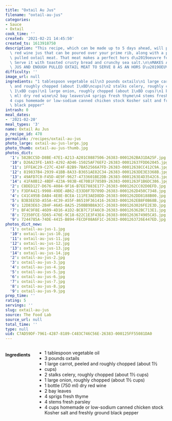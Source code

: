 ```yaml
---
title: "Oxtail Au Jus"
filename: "oxtail-au-jus"
categories:
- Sauce
- Oxtail
cook_time: ''
created: '2021-02-21 14:45:50'
created_ts: 1613918750
description: "This recipe, which can be made up to 5 days ahead, will produce a rich\
  \ red wine jus that can be poured over your prime rib, along with a pile of tender\
  \ pulled oxtail meat. That meat makes a perfect hors d\u2019oeuvre for a fancy gathering.\
  \ Serve it with toasted crusty bread and crunchy sea salt.\n\nMAKES ABOUT 2 CUPS\
  \ JUS AND ENOUGH PULLED OXTAIL MEAT TO SERVE 8 AS AN HORS D\u2019OEUVRE\n"
difficulty: ''
image_url: null
ingredients: "1 tablespoon vegetable oil\n3 pounds oxtails\n1 large carrot, peeled\
  \ and roughly chopped (about 1\xBD\ncups)\n2 stalks celery, roughly chopped (about\
  \ 1\xBD cups)\n1 large onion, roughly chopped (about 1\xBD cups)\n1 bottle (750\
  \ ml) dry red wine\n2 bay leaves\n4 sprigs fresh thyme\n4 stems fresh parsley\n\
  4 cups homemade or low-sodium canned chicken stock Kosher salt and freshly ground\
  \ black pepper"
intrash: 0
meal_dates:
- '2021-02-20'
meal_types: '3'
name: Oxtail Au Jus
p_recipe_id: 478
permalink: /recipes/oxtail-au-jus
photo_large: oxtail-au-jus-large.jpg
photo_thumb: oxtail-au-jus-thumb.jpg
photos_dict:
  '1': 582BCC5D-D8BE-47E1-A213-A201C0887506-26383-0001262BA31DA25F.jpg
  '10': D26A23FE-1A93-4292-AD46-15025AF76EF2-26383-00012637FDD62045.jpg
  '11': 1FFEAC29-C27C-424F-B2B9-7BA52566A7FD-26383-00012638CC412C9A.jpg
  '12': 819837B4-2939-41BB-8A33-B3651AE82C34-26383-0001263DE3E3368B.jpg
  '13': 49AFD7C0-F45D-4E9F-9627-4733601BE2DB-26383-0001263E4D3542C6.jpg
  '14': 41FA8B12-4BDF-423A-983B-4E70B1F785B9-26383-0001263F1B6DC386.jpg
  '2': C8DED127-D676-4084-9F16-B7EE7883E177-26383-0001262CC02D0EFD.jpg
  '3': F3DFA421-9908-49DE-AB62-E33D8F7D709D-26383-0001262D450C7348.jpg
  '4': C41C495B-DAB4-4E8E-BCEA-111FE3AED8DD-26383-0001262DD8188B00.jpg
  '5': B3B3EE5D-A55A-4C39-A55F-86519F361416-26383-0001262EB8F0B68B.jpg
  '6': 12D83E63-2B4F-46A5-8A25-250BB9B8A3CC-26383-0001263026FE2E3D.jpg
  '7': BF4C9F8E-46D9-4D16-A1D2-BCB7C71FA6C0-26383-000126362BC713E1.jpg
  '8': 72350FCE-5D65-476E-9C18-622C1E3F43E4-26383-0001263674905CA5.jpg
  '9': 7244785A-74DE-4415-B894-FECDF08A6F1C-26383-0001263726E447ED.jpg
photos_dict_new:
  '1': oxtail-au-jus-1.jpg
  '10': oxtail-au-jus-10.jpg
  '11': oxtail-au-jus-11.jpg
  '12': oxtail-au-jus-12.jpg
  '13': oxtail-au-jus-13.jpg
  '14': oxtail-au-jus-14.jpg
  '2': oxtail-au-jus-2.jpg
  '3': oxtail-au-jus-3.jpg
  '4': oxtail-au-jus-4.jpg
  '5': oxtail-au-jus-5.jpg
  '6': oxtail-au-jus-6.jpg
  '7': oxtail-au-jus-7.jpg
  '8': oxtail-au-jus-8.jpg
  '9': oxtail-au-jus-9.jpg
prep_time: ''
rating: 5
servings: ''
slug: oxtail-au-jus
source: The Food Lab
source_url: null
total_time: ''
type: null
uid: C7AD59DF-7961-4287-8189-C483C746C56E-26383-000125FF55081DA0
---
```

<div class="large-8 medium-7 columns" id="writeup">	</div><!-- #writeup -->
</div><!-- #row-one -->
<div class="row" id="row-two">	<div class="medium-4 small-5 columns" id="ingredients"><h4>Ingredients</h4><div class="box box-ingredients content"><ul>
<li>1 tablespoon vegetable oil</li>
<li>3 pounds oxtails</li>
<li>1 large carrot, peeled and roughly chopped (about 1½</li>
<li>cups)</li>
<li>2 stalks celery, roughly chopped (about 1½ cups)</li>
<li>1 large onion, roughly chopped (about 1½ cups)</li>
<li>1 bottle (750 ml) dry red wine</li>
<li>2 bay leaves</li>
<li>4 sprigs fresh thyme</li>
<li>4 stems fresh parsley</li>
<li>4 cups homemade or low-sodium canned chicken stock Kosher salt and freshly ground black pepper</li>
</ul>
</div>	</div>	<div class="medium-6 small-7 columns" id="directions">	</div>